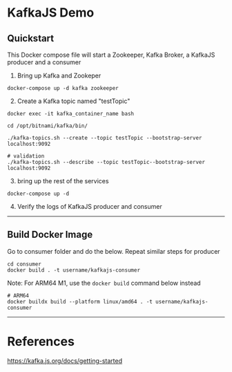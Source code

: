 # KafkaJS Demo


## Quickstart
This Docker compose file will start a Zookeeper, Kafka Broker, a KafkaJS producer and a consumer

1. Bring up Kafka and Zookeper
```
docker-compose up -d kafka zookeeper
```

2. Create a Kafka topic named "testTopic"
```
docker exec -it kafka_container_name bash

cd /opt/bitnami/kafka/bin/

./kafka-topics.sh --create --topic testTopic --bootstrap-server localhost:9092

# validation
./kafka-topics.sh --describe --topic testTopic--bootstrap-server localhost:9092
```

3. bring up the rest of the services 

```shell
docker-compose up -d
```

4. Verify the logs of KafkaJS producer and consumer

---


## Build Docker Image
Go to consumer folder and do the below. Repeat similar steps for producer
```
cd consumer
docker build . -t username/kafkajs-consumer
```

Note: For ARM64 M1, use the `docker build` command below instead
```
# ARM64
docker buildx build --platform linux/amd64 . -t username/kafkajs-consumer
```

---


# References
https://kafka.js.org/docs/getting-started